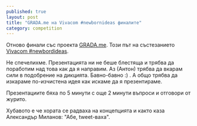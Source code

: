 ```yaml
---
published: true
layout: post
title: "GRADA.me на Vivacom #newbornideas финалите"
category: competition
---
```


Отново финали със проекта [GRADA.me](http://www.grada.me/ ). Този път на състезанието [Vivacom #newbordideas](http://www.vivacom.bg/bg/residential/about_us/vivacom_fund/projects/obrazovanie_i_zdrave/viva_startup).

Не спечелихме. Презентацията ни не беше блестяща и трябва да поработим над това как да я направим. Аз (Антон) трябва да вкарам сили в подобрение на дикцията. Бавно-бавно :) . А общо трябва да изкараме по-изчистена идея как искаме да я презентираме.

Презентациите бяха по 5 минути с още 2 минути въпроси и отговори от журито.

Хубавото е че хората се радваха на концепцията и както каза Александър Миланов: "Абе, tweet-ваха".
